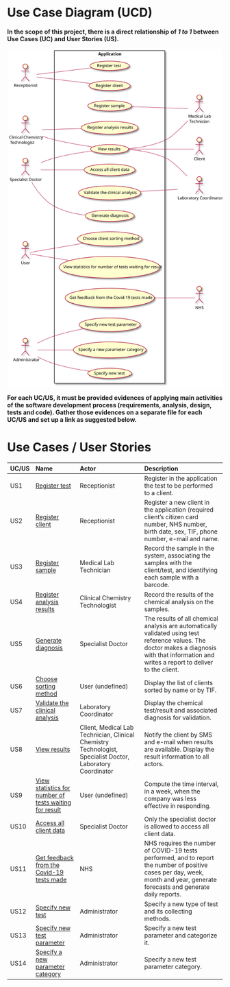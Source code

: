 # Use Case Diagram (UCD)

**In the scope of this project, there is a direct relationship of _1 to 1_ between Use Cases (UC) and User Stories (US).**

![Use Case Diagram](UCD.svg)


**For each UC/US, it must be provided evidences of applying main activities of the software development process (requirements, analysis, design, tests and code). Gather those evidences on a separate file for each UC/US and set up a link as suggested below.**

# Use Cases / User Stories
| UC/US  | Name | Actor | Description                   
|:----|:------------------------------------------------------------------------|:---|:----|
| US1 | [Register test](US1.md)| Receptionist | Register in the application the test to be performed to a client. |
| US2 | [Register client](US2.md)| Receptionist | Register a new client in the application (required client’s citizen card number, NHS number, birth date, sex, TIF, phone number, e-mail and name. |
| US3 | [Register sample](US3.md)| Medical Lab Technician | Record the sample in the system, associating the samples with the client/test, and identifying each sample with a barcode. |
| US4 | [Register analysis results](US4.md)| Clinical Chemistry Technologist | Record the results of the chemical analysis on the samples. |
| US5 | [Generate diagnosis](US5.md) | Specialist Doctor | The results of all chemical analysis are automatically validated using test reference values. The doctor makes a diagnosis with that information and writes a report to deliver to the client. |
| US6 | [Choose sorting method](US6.md)| User (undefined) | Display the list of clients sorted by name or by TIF. |
| US7 | [Validate the clinical analysis](US7.md) | Laboratory Coordinator | Display the chemical test/result and associated diagnosis for validation. |
| US8 | [View results](US8.md) | Client, Medical Lab Technician, Clinical Chemistry Technologist, Specialist Doctor, Laboratory Coordinator | Notify the client by SMS and e-mail when results are available. Display the result information to all actors. |
| US9 | [View statistics for number of tests waiting for result](US9.md) | User (undefined) | Compute the time interval, in a week, when the company was less effective in responding. |
| US10 | [Access all client data](US10.md) | Specialist Doctor | Only the specialist doctor is allowed to access all client data. |
| US11 | [Get feedback from the Covid-19 tests made](US11.md) | NHS | NHS requires the number of COVID-19 tests performed, and to report the number of positive cases per day, week, month and year, generate forecasts and generate daily reports. |
| US12 | [Specify new test](US12.md) | Administrator | Specify a new type of test and its collecting methods. |
| US13 | [Specify new test parameter](US13.md) | Administrator | Specify a new test parameter and categorize it. |
| US14 | [Specify a new parameter category](US14.md) | Administrator | Specify a new test parameter category. | 